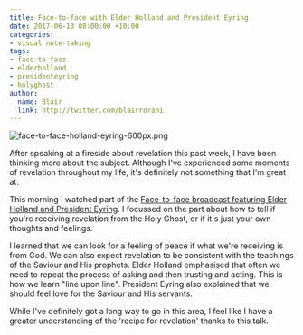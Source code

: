 ```yaml
---
title: Face-to-face with Elder Holland and President Eyring
date: 2017-06-13 08:00:00 +10:00
categories:
- visual note-taking
tags:
- face-to-face
- elderholland
- presidenteyring
- holyghost
author:
  name: Blair
  link: http://twitter.com/blairrorani
---
```


![face-to-face-holland-eyring-600px.png](/uploads/face-to-face-holland-eyring-600px.png)

After speaking at a fireside about revelation this past week, I have been thinking more about the subject. Although I've experienced some moments of revelation throughout my life, it's definitely not something that I'm great at.

This morning I watched part of the [Face-to-face broadcast featuring Elder Holland and President Eyring](https://www.lds.org/broadcasts/face-to-face/eyring-holland?lang=eng). I focussed on the part about how to tell if you're receiving revelation from the Holy Ghost, or if it's just your own thoughts and feelings.

I learned that we can look for a feeling of peace if what we're receiving is from God. We can also expect revelation to be consistent with the teachings of the Saviour and His prophets. Elder Holland emphasised that often we need to repeat the process of asking and then trusting and acting. This is how we learn "line upon line". President Eyring also explained that we should feel love for the Saviour and His servants.

While I've definitely got a long way to go in this area, I feel like I have a greater understanding of the 'recipe for revelation' thanks to this talk.
